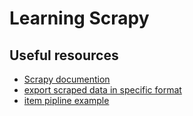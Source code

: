 # Learning Scrapy

## Useful resources

- [Scrapy documention](https://doc.scrapy.org/en/latest/index.html)
- [export scraped data in specific format](https://stackoverflow.com/questions/43023693/scrapy-how-to-output-items-in-a-specific-json-format)
- [item pipline example](https://doc.scrapy.org/en/latest/topics/item-pipeline.html)
